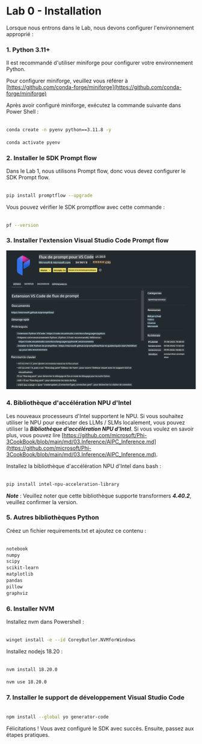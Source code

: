 # **Lab 0 - Installation**

Lorsque nous entrons dans le Lab, nous devons configurer l'environnement approprié :

### **1. Python 3.11+**

Il est recommandé d'utiliser miniforge pour configurer votre environnement Python.

Pour configurer miniforge, veuillez vous référer à [https://github.com/conda-forge/miniforge](https://github.com/conda-forge/miniforge)

Après avoir configuré miniforge, exécutez la commande suivante dans Power Shell :

```bash

conda create -n pyenv python==3.11.8 -y

conda activate pyenv

```

### **2. Installer le SDK Prompt flow**

Dans le Lab 1, nous utilisons Prompt flow, donc vous devez configurer le SDK Prompt flow.

```bash

pip install promptflow --upgrade

```

Vous pouvez vérifier le SDK promptflow avec cette commande :

```bash

pf --version

```

### **3. Installer l'extension Visual Studio Code Prompt flow**

![pf](../../../../../../../translated_images/pf_ext.2830ee3df27421bce4a776ce6474a025c28f3886dac2272d60b70572a9a87040.fr.png)

### **4. Bibliothèque d'accélération NPU d'Intel**

Les nouveaux processeurs d'Intel supportent le NPU. Si vous souhaitez utiliser le NPU pour exécuter des LLMs / SLMs localement, vous pouvez utiliser la ***Bibliothèque d'accélération NPU d'Intel***. Si vous voulez en savoir plus, vous pouvez lire [https://github.com/microsoft/Phi-3CookBook/blob/main/md/03.Inference/AIPC_Inference.md](https://github.com/microsoft/Phi-3CookBook/blob/main/md/03.Inference/AIPC_Inference.md).

Installez la bibliothèque d'accélération NPU d'Intel dans bash :

```bash

pip install intel-npu-acceleration-library

```

***Note*** : Veuillez noter que cette bibliothèque supporte transformers ***4.40.2***, veuillez confirmer la version.

### **5. Autres bibliothèques Python**

Créez un fichier requirements.txt et ajoutez ce contenu :

```txt

notebook
numpy 
scipy 
scikit-learn 
matplotlib 
pandas 
pillow 
graphviz

```

### **6. Installer NVM**

Installez nvm dans Powershell :

```bash

winget install -e --id CoreyButler.NVMforWindows

```

Installez nodejs 18.20 :

```bash

nvm install 18.20.0

nvm use 18.20.0

```

### **7. Installer le support de développement Visual Studio Code**

```bash

npm install --global yo generator-code

```

Félicitations ! Vous avez configuré le SDK avec succès. Ensuite, passez aux étapes pratiques.

